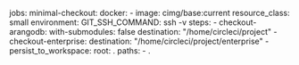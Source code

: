 jobs:
  minimal-checkout:
    docker:
      - image: cimg/base:current
    resource_class: small
    environment:
      GIT_SSH_COMMAND: ssh -v
    steps:
      - checkout-arangodb:
          with-submodules: false
          destination: "/home/circleci/project"
      - checkout-enterprise:
          destination: "/home/circleci/project/enterprise"
      - persist_to_workspace:
          root: .
          paths:
            - .

